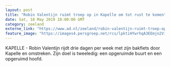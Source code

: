 ```yaml
---
layout: post
title: "Robin Valentijn ruimt troep op in Kapelle om tot rust te komen"
date: Sat, 18 May 2019 18:00:00 GMT
category: zeeland
externe_link: "https://www.ad.nl/zeeland/robin-valentijn-ruimt-troep-op-in-kapelle-om-tot-rust-te-komen~a082390e/"
feature_image: "https://images4.persgroep.net/rcs/lpktiHYwrhqA3EEmjn2Vi9mLL60/diocontent/148517555/_fitwidth/400/?appId=21791a8992982cd8da851550a453bd7f&quality=0.7"
---
```


KAPELLE - Robin Valentijn rijdt drie dagen per week met zijn bakfiets door Kapelle en omstreken. Zijn doel is tweeledig: een opgeruimde buurt en een opgeruimd hoofd.
